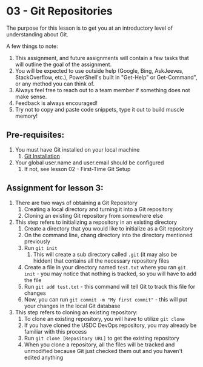 # 03 - Git Repositories

The purpose for this lesson is to get you at an introductory level of understanding about Git. 

A few things to note:
1. This assignment, and future assignments will contain a few tasks that will outline the goal of the assignment.
2. You will be expected to use outside help (Google, Bing, AskJeeves, StackOverflow, etc.), PowerShell's built in "Get-Help" or Get-Command", or any method you can think of.
3. Always feel free to reach out to a team member if something does not make sense.
4. Feedback is always encouraged!
5. Try not to copy and paste code snippets, type it out to build muscle memory!

## Pre-requisites:
1. You must have Git installed on your local machine
   1. [Git Installation](https://git-scm.com/downloads)
2. Your global user.name and user.email should be configured
   1. If not, see lesson 02 - First-Time Git Setup

## Assignment for lesson 3:
1. There are two ways of obtaining a Git Repository
   1. Creating a local directory and turning it into a Git repository
   2. Cloning an existing Git repository from somewhere else
2. This step refers to initializing a repository in an existing directory
   1. Create a directory that you would like to initialize as a Git repository
   2. On the command line, chang directory into the directory mentioned previously
   3. Run `git init`
      1. This will create a sub directory called `.git` (it may also be hidden) that contains all the necessary repository files
   4. Create a file in your directory named `test.txt` where you ran `git init` - you may notice that nothing is tracked, so you will have to add the file
   5. Run `git add test.txt` - this command will tell Git to track this file for changes
   6. Now, you can run `git commit -m "My first commit"` - this will put your changes in the local Git database
3. This step refers to cloning an existing repository:
   1. To clone an existing repository, you will have to utilize `git clone`
   2. If you have cloned the USDC DevOps repository, you may already be familiar with this process
   3. Run `git clone [Repository URL]` to get the existing repository
   4. When you clone a repository, all the files will be tracked and unmodified because Git just checked them out and you haven't edited anything